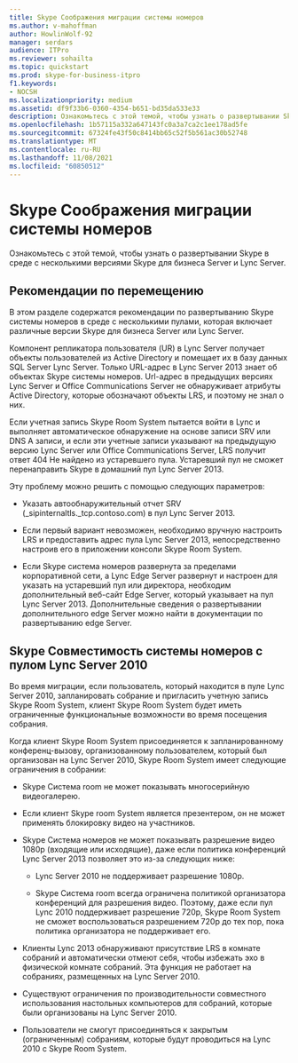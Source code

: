```yaml
---
title: Skype Соображения миграции системы номеров
ms.author: v-mahoffman
author: HowlinWolf-92
manager: serdars
audience: ITPro
ms.reviewer: sohailta
ms.topic: quickstart
ms.prod: skype-for-business-itpro
f1.keywords:
- NOCSH
ms.localizationpriority: medium
ms.assetid: df9f33b6-0360-4354-b651-bd35da533e33
description: Ознакомьтесь с этой темой, чтобы узнать о развертывании Skype в среде с несколькими версиями Skype для бизнеса Server и Lync Server.
ms.openlocfilehash: 1b57115a332a647143fc0a3a7ca2c1ee178ad5fe
ms.sourcegitcommit: 67324fe43f50c8414bb65c52f5b561ac30b52748
ms.translationtype: MT
ms.contentlocale: ru-RU
ms.lasthandoff: 11/08/2021
ms.locfileid: "60850512"
---
```

# <a name="skype-room-system-migration-considerations"></a>Skype Соображения миграции системы номеров
 
Ознакомьтесь с этой темой, чтобы узнать о развертывании Skype в среде с несколькими версиями Skype для бизнеса Server и Lync Server.
  
## <a name="migration-considerations"></a>Рекомендации по перемещению

В этом разделе содержатся рекомендации по развертыванию Skype системы номеров в среде с несколькими пулами, которая включает различные версии Skype для бизнеса Server или Lync Server. 
  
Компонент репликатора пользователя (UR) в Lync Server получает объекты пользователей из Active Directory и помещает их в базу данных SQL Server Lync Server. Только URL-адрес в Lync Server 2013 знает об объектах Skype системы номеров. Url-адрес в предыдущих версиях Lync Server и Office Communications Server не обнаруживает атрибуты Active Directory, которые обозначают объекты LRS, и поэтому не знал о них. 
  
Если учетная запись Skype Room System пытается войти в Lync и выполняет автоматическое обнаружение на основе записи SRV или DNS A записи, и если эти учетные записи указывают на предыдущую версию Lync Server или Office Communications Server, LRS получит ответ 404 Не найдено из устаревшего пула. Устаревший пул не сможет перенаправить Skype в домашний пул Lync Server 2013. 
  
Эту проблему можно решить с помощью следующих параметров: 
  
- Указать автообнаружительный отчет SRV (_sipinternaltls._tcp.contoso.com) в пул Lync Server 2013.
    
- Если первый вариант невозможен, необходимо вручную настроить LRS и предоставить адрес пула Lync Server 2013, непосредственно настроив его в приложении консоли Skype Room System. 
    
- Если Skype система номеров развернута за пределами корпоративной сети, а Lync Edge Server развернут и настроен для указать на устаревший пул или директора, необходим дополнительный веб-сайт Edge Server, который указывает на пул Lync Server 2013. Дополнительные сведения о развертывании дополнительного edge Server можно найти в документации по развертыванию edge Server. 
    
## <a name="skype-room-system-interoperability-with-a-lync-server-2010-pool"></a>Skype Совместимость системы номеров с пулом Lync Server 2010

Во время миграции, если пользователь, который находится в пуле Lync Server 2010, запланировать собрание и пригласить учетную запись Skype Room System, клиент Skype Room System будет иметь ограниченные функциональные возможности во время посещения собрания. 
  
Когда клиент Skype Room System присоединяется к запланированному конференц-вызову, организованному пользователем, который был организован на Lync Server 2010, Skype Room System имеет следующие ограничения в собрании: 
  
- Skype Система room не может показывать многосерийную видеогалерею.
    
- Если клиент Skype room System является презентером, он не может применять блокировку видео на участников.
    
- Skype Система номеров не может показывать разрешение видео 1080p (входящие или исходящие), даже если политика конференций Lync Server 2013 позволяет это из-за следующих ниже: 
    
  - Lync Server 2010 не поддерживает разрешение 1080p.
    
  - Skype Система room всегда ограничена политикой организатора конференций для разрешения видео. Поэтому, даже если пул Lync 2010 поддерживает разрешение 720p, Skype Room System не сможет воспользоваться разрешением 720p до тех пор, пока политика организатора не поддерживает его. 
    
- Клиенты Lync 2013 обнаруживают присутствие LRS в комнате собраний и автоматически отмеют себя, чтобы избежать эхо в физической комнате собраний. Эта функция не работает на собраниях, размещенных на Lync Server 2010.
    
- Существуют ограничения по производительности совместного использования настольных компьютеров для собраний, которые были организованы на Lync Server 2010.
    
- Пользователи не смогут присоединяться к закрытым (ограниченным) собраниям, которые будут проводиться на Lync 2010 с Skype Room System.
    

